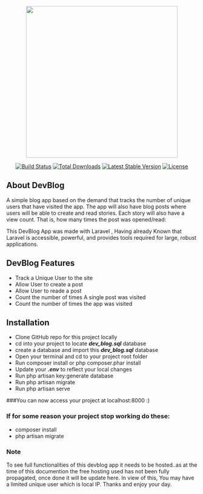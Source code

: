 <p align="center"><a href="https://laravel.com" target="_blank"><img src="https://raw.githubusercontent.com/laravel/art/master/logo-lockup/5%20SVG/2%20CMYK/1%20Full%20Color/laravel-logolockup-cmyk-red.svg" width="400"></a></p>

<p align="center">
<a href="https://travis-ci.org/laravel/framework"><img src="https://travis-ci.org/laravel/framework.svg" alt="Build Status"></a>
<a href="https://packagist.org/packages/laravel/framework"><img src="https://img.shields.io/packagist/dt/laravel/framework" alt="Total Downloads"></a>
<a href="https://packagist.org/packages/laravel/framework"><img src="https://img.shields.io/packagist/v/laravel/framework" alt="Latest Stable Version"></a>
<a href="https://packagist.org/packages/laravel/framework"><img src="https://img.shields.io/packagist/l/laravel/framework" alt="License"></a>
</p>

## About DevBlog 

A simple blog app based on the demand that tracks the number of unique users that have visited the app. The app will also have blog posts where users will be able to create and read stories. Each story will also have a view count. That is, how many times the post was opened/read:



This DevBlog App was made with Laravel , Having already Known that Laravel is accessible, powerful, and provides tools required for large, robust applications.

## DevBlog Features


<ul>
	<li>Track a Unique User to the site</li>
	<li>Allow User to create a post</li>
	<li>Allow User to reade a post</li>
	<li>Count the number of times A single post was visited</li>
	<li>Count the number of times the app was visited</li>
</ul>

## Installation


<ul type="1">
	<li>Clone GitHub repo for this project locally</li>
	<li>cd into your project to locate <i><b>dev_blog.sql</b></i> database</li>
	<li>create a database and import this <i><b>dev_blog.sql</b></i> database</li>
	<li>Open your terminal and cd to your project root folder</li>
	<li>Run composer install or php composer.phar install</li>
	<li>Update your <i><b>.env</b></i> to reflect your local changes</li>
	<li>Run php artisan key:generate database</li>
	<li>Run php artisan migrate</li>
	<li>Run php artisan serve</li>
</ul>

###You can now access your project at localhost:8000 :)

### If for some reason your project stop working do these:
<ul>
	<li>composer install</li>
	<li>php artisan migrate</li>
</ul>

### Note 
 
 To see full functionalities of this devblog app it needs to be hosted..as at the time of this documention the free hosting used has not been fully propagated, once done it will be  update here. In view of this, You may have a limited unique user which is local IP. Thanks and enjoy your day. 